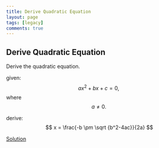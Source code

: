 ```yaml
---
title: Derive Quadratic Equation
layout: page
tags: [legacy]
comments: true
---
```

## Derive Quadratic Equation
Derive the quadratic equation.

given: $$ ax^2+bx+c=0,\,\! $$ where $$ a\ne 0. \, $$

derive: $$ x = \frac{-b \pm \sqrt {b^2-4ac}}{2a} $$


[Solution](derive-quadratic-equation-solution.html)
